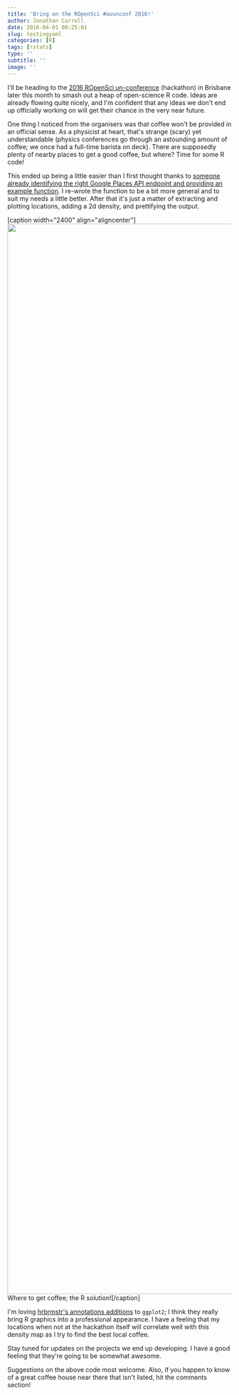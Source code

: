 ```yaml
---
title: 'Bring on the ROpenSci #auunconf 2016!'
author: Jonathan Carroll
date: 2016-04-01 06:25:01
slug: testingyaml
categories: [R]
tags: [rstats]
type: ''
subtitle: ''
image: ''
---
```

I'll be heading to the <a href="http://auunconf.ropensci.org" target="_blank">2016 ROpenSci un-conference</a> (hackathon) in Brisbane later this month to smash out a heap of open-science R code. Ideas are already flowing quite nicely, and I'm confident that any ideas we don't end up officially working on will get their chance in the very near future.

<!--more-->

One thing I noticed from the organisers was that coffee won't be provided in an official sense. As a physicist at heart, that's strange (scary) yet understandable (physics conferences go through an astounding amount of coffee; we once had a full-time barista on deck). There are supposedly plenty of nearby places to get a good coffee, but where? Time for some R code!

<script src="https://gist.github.com/jonocarroll/603be338bffc2c379ee54ae3e25698c3.js"></script>

This ended up being a little easier than I first thought thanks to <a href="http://stackoverflow.com/a/34802126/4168169" target="_blank">someone already identifying the right Google Places API endpoint and providing an example function</a>. I re-wrote the function to be a bit more general and to suit my needs a little better. After that it's just a matter of extracting and plotting locations, adding a 2d density, and prettifying the output.

[caption width="2400" align="aligncenter"]<a href="https://s3-ap-southeast-2.amazonaws.com/jcarroll1/coffee_near_auunconf_2016.png"><img src="https://s3-ap-southeast-2.amazonaws.com/jcarroll1/coffee_near_auunconf_2016.png" width="2400" height="2400" class /></a> Where to get coffee; the R solution![/caption]

I'm loving <a href="http://rud.is/b/2016/03/16/supreme-annotations/" target="_blank">hrbrmstr's annotations additions</a> to <code>ggplot2</code>; I think they really bring R graphics into a professional appearance. I have a feeling that my locations when not at the hackathon itself will correlate well with this density map as I try to find the best local coffee.

Stay tuned for updates on the projects we end up developing. I have a good feeling that they're going to be somewhat awesome.

Suggestions on the above code most welcome. Also, if you happen to know of a great coffee house near there that isn't listed, hit the comments section!